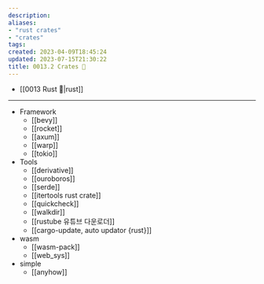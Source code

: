 ```yaml
---
description:
aliases: 
- "rust crates"
- "crates"
tags: 
created: 2023-04-09T18:45:24
updated: 2023-07-15T21:30:22
title: 0013.2 Crates 🦀
---
```

- [[0013 Rust 🦀|rust]]
___
- Framework
	- [[bevy]]
	- [[rocket]]
	- [[axum]]
	- [[warp]]
	- [[tokio]]
- Tools
	- [[derivative]]
	- [[ouroboros]]
	- [[serde]]
	- [[itertools rust crate]]
	- [[quickcheck]]
	- [[walkdir]]
	- [[rustube 유튜브 다운로더]]
	- [[cargo-update, auto updator {rust}]]
- wasm
	- [[wasm-pack]]
	- [[web_sys]]
- simple
	- [[anyhow]]